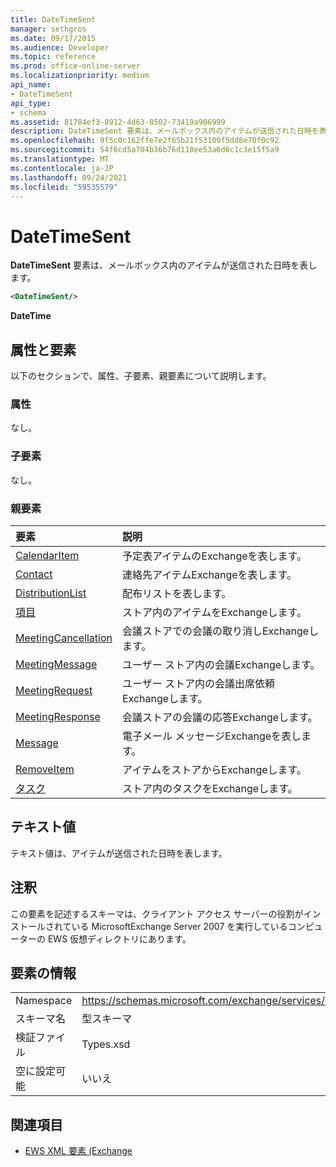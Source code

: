 ```yaml
---
title: DateTimeSent
manager: sethgros
ms.date: 09/17/2015
ms.audience: Developer
ms.topic: reference
ms.prod: office-online-server
ms.localizationpriority: medium
api_name:
- DateTimeSent
api_type:
- schema
ms.assetid: 81784ef3-8912-4d63-8502-73419a906999
description: DateTimeSent 要素は、メールボックス内のアイテムが送信された日時を表します。
ms.openlocfilehash: 9f5c0c162ffe7e2f65b21f53109f5dd8e70f0c92
ms.sourcegitcommit: 54f6cd5a704b36b76d110ee53a6d6c1c3e15f5a9
ms.translationtype: MT
ms.contentlocale: ja-JP
ms.lasthandoff: 09/24/2021
ms.locfileid: "59535579"
---
```

# <a name="datetimesent"></a>DateTimeSent

**DateTimeSent** 要素は、メールボックス内のアイテムが送信された日時を表します。 
  
```xml
<DateTimeSent/>
```

**DateTime**

## <a name="attributes-and-elements"></a>属性と要素

以下のセクションで、属性、子要素、親要素について説明します。
  
### <a name="attributes"></a>属性

なし。
  
### <a name="child-elements"></a>子要素

なし。
  
### <a name="parent-elements"></a>親要素

|**要素**|**説明**|
|:-----|:-----|
|[CalendarItem](calendaritem.md) <br/> |予定表アイテムのExchangeを表します。  <br/> |
|[Contact](contact.md) <br/> |連絡先アイテムExchangeを表します。  <br/> |
|[DistributionList](distributionlist.md) <br/> |配布リストを表します。  <br/> |
|[項目](item.md) <br/> |ストア内のアイテムをExchangeします。  <br/> |
|[MeetingCancellation](meetingcancellation.md) <br/> |会議ストアでの会議の取り消しExchangeします。  <br/> |
|[MeetingMessage](meetingmessage.md) <br/> |ユーザー ストア内の会議Exchangeします。  <br/> |
|[MeetingRequest](meetingrequest.md) <br/> |ユーザー ストア内の会議出席依頼Exchangeします。  <br/> |
|[MeetingResponse](meetingresponse.md) <br/> |会議ストアの会議の応答Exchangeします。  <br/> |
|[Message](message-ex15websvcsotherref.md) <br/> |電子メール メッセージExchangeを表します。  <br/> |
|[RemoveItem](removeitem.md) <br/> |アイテムをストアからExchangeします。  <br/> |
|[タスク](task.md) <br/> |ストア内のタスクをExchangeします。  <br/> |
   
## <a name="text-value"></a>テキスト値

テキスト値は、アイテムが送信された日時を表します。
  
## <a name="remarks"></a>注釈

この要素を記述するスキーマは、クライアント アクセス サーバーの役割がインストールされている MicrosoftExchange Server 2007 を実行しているコンピューターの EWS 仮想ディレクトリにあります。
  
## <a name="element-information"></a>要素の情報

|||
|:-----|:-----|
|Namespace  <br/> |https://schemas.microsoft.com/exchange/services/2006/types  <br/> |
|スキーマ名  <br/> |型スキーマ  <br/> |
|検証ファイル  <br/> |Types.xsd  <br/> |
|空に設定可能  <br/> |いいえ  <br/> |
   
## <a name="see-also"></a>関連項目

- [EWS XML 要素 (Exchange](ews-xml-elements-in-exchange.md)

